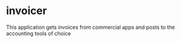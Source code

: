 # invoicer
This application gets invoices from commercial apps and posts to the accounting tools of choice
